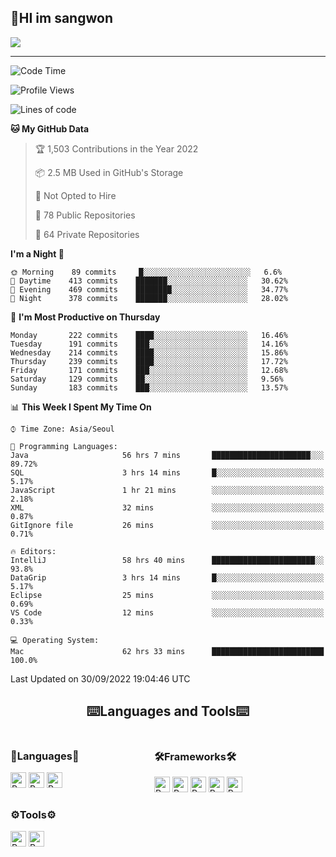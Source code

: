 ## 🤸HI im sangwon

<img src="https://github-profile-summary-cards.vercel.app/api/cards/profile-details?username=nowgnas&theme=dracula" />

<!-- <a href="#">
  <img src="https://github-readme-stats.vercel.app/api?username=nowgnas&theme=calm&show_icons=true" height='200px'>
</a><br>
<a href="#">
  <img src="https://github-readme-stats.vercel.app/api/top-langs/?username=nowgnas&theme=calm&exclude_repo=Jagi,assignment&layout=compact" height='200px'>
  <img src='http://mazassumnida.wtf/api/v2/generate_badge?boj=leo503801' height='200px'>
</a> -->

<hr>

<!--START_SECTION:waka-->
![Code Time](http://img.shields.io/badge/Code%20Time-2%2C606%20hrs%2051%20mins-blue)

![Profile Views](http://img.shields.io/badge/Profile%20Views-6-blue)

![Lines of code](https://img.shields.io/badge/From%20Hello%20World%20I%27ve%20Written-2%20Million%20lines%20of%20code-blue)

**🐱 My GitHub Data** 

> 🏆 1,503 Contributions in the Year 2022
 > 
> 📦 2.5 MB Used in GitHub's Storage 
 > 
> 🚫 Not Opted to Hire
 > 
> 📜 78 Public Repositories 
 > 
> 🔑 64 Private Repositories  
 > 
**I'm a Night 🦉** 

```text
🌞 Morning    89 commits     █░░░░░░░░░░░░░░░░░░░░░░░░   6.6% 
🌆 Daytime    413 commits    ███████░░░░░░░░░░░░░░░░░░   30.62% 
🌃 Evening    469 commits    ████████░░░░░░░░░░░░░░░░░   34.77% 
🌙 Night      378 commits    ███████░░░░░░░░░░░░░░░░░░   28.02%

```
📅 **I'm Most Productive on Thursday** 

```text
Monday       222 commits    ████░░░░░░░░░░░░░░░░░░░░░   16.46% 
Tuesday      191 commits    ███░░░░░░░░░░░░░░░░░░░░░░   14.16% 
Wednesday    214 commits    ████░░░░░░░░░░░░░░░░░░░░░   15.86% 
Thursday     239 commits    ████░░░░░░░░░░░░░░░░░░░░░   17.72% 
Friday       171 commits    ███░░░░░░░░░░░░░░░░░░░░░░   12.68% 
Saturday     129 commits    ██░░░░░░░░░░░░░░░░░░░░░░░   9.56% 
Sunday       183 commits    ███░░░░░░░░░░░░░░░░░░░░░░   13.57%

```


📊 **This Week I Spent My Time On** 

```text
⌚︎ Time Zone: Asia/Seoul

💬 Programming Languages: 
Java                     56 hrs 7 mins       ██████████████████████░░░   89.72% 
SQL                      3 hrs 14 mins       █░░░░░░░░░░░░░░░░░░░░░░░░   5.17% 
JavaScript               1 hr 21 mins        ░░░░░░░░░░░░░░░░░░░░░░░░░   2.18% 
XML                      32 mins             ░░░░░░░░░░░░░░░░░░░░░░░░░   0.87% 
GitIgnore file           26 mins             ░░░░░░░░░░░░░░░░░░░░░░░░░   0.71%

🔥 Editors: 
IntelliJ                 58 hrs 40 mins      ███████████████████████░░   93.8% 
DataGrip                 3 hrs 14 mins       █░░░░░░░░░░░░░░░░░░░░░░░░   5.17% 
Eclipse                  25 mins             ░░░░░░░░░░░░░░░░░░░░░░░░░   0.69% 
VS Code                  12 mins             ░░░░░░░░░░░░░░░░░░░░░░░░░   0.33%

💻 Operating System: 
Mac                      62 hrs 33 mins      █████████████████████████   100.0%

```


 Last Updated on 30/09/2022 19:04:46 UTC
<!--END_SECTION:waka-->

<!-- <div align="center">
  <h2>⌨️Languages and Tools⌨️</h2>
  <div align=flex>
    <img height="25px" src="https://img.shields.io/badge/Python-3776AB?style=flat&amp;logo=Python&amp;logoColor=white" alt="Python Badge">
    <img height="25px" src="https://img.shields.io/badge/Javascript-F7DF1E?style=flat&amp;logo=Javascript&amp;logoColor=white" alt="Python Badge">
  </div>

  <div>
  <img height="25px" src="https://img.shields.io/badge/Express-000000?style=flat&amp;logo=Express&amp;logoColor=white" alt="Python Badge">
  <img height="25px" src="https://img.shields.io/badge/Node js-339933?style=flat&amp;logo=Node.js&amp;logoColor=white" alt="Python Badge">
  <img height="25px" src="https://img.shields.io/badge/MongoDB-47A248?style=flat&amp;logo=MongoDB&amp;logoColor=white" alt="Python Badge">
  <img height="25px" src="https://img.shields.io/badge/React-61DAFB?style=flat&amp;logo=React&amp;logoColor=white" alt="Python Badge">
   <img height="25px" src="https://img.shields.io/badge/TensorFlow-FF6F00?style=flat&amp;logo=TensorFlow&amp;logoColor=white" alt="Python Badge">
  </div>
  <div>
  <img height="25px" src="https://img.shields.io/badge/Visual Studio Code-007ACC?style=flat&amp;logo=Visual Studio Code&amp;logoColor=white" alt="Python Badge">
  <img height="25px" src="https://img.shields.io/badge/Ubuntu-E95420?style=flat&amp;logo=Ubuntu&amp;logoColor=white" alt="Python Badge">
  </div>
</div>
<br> -->

<h2 align=center>⌨️Languages and Tools⌨️</h2>
<div>
  <div style='float:left; margin-right:30px; width:200px'>
  <h3>🎈Languages🎈</h3>
  <div>
    <img height="25px" src="https://img.shields.io/badge/Java-FF7800?style=flat&amp;&amp;logoColor=white" alt="Python Badge">
    <img height="25px" src="https://img.shields.io/badge/Python-3776AB?style=flat&amp;logo=Python&amp;logoColor=white" alt="Python Badge">
      <img height="25px" src="https://img.shields.io/badge/Javascript-F7DF1E?style=flat&amp;logo=Javascript&amp;logoColor=white" alt="Python Badge">
  </div>
  
  </div>
  <div style='float:left; margin-right:30px; width:200px'>
  <h3>🛠️Frameworks🛠️</h3>
  <div>
    <img height="25px" src="https://img.shields.io/badge/NestJS-E0234E?style=flat&amp;logo=NestJS&amp;logoColor=white" alt="Python Badge">
    <img height="25px" src="https://img.shields.io/badge/Express-000000?style=flat&amp;logo=Express&amp;logoColor=white" alt="Python Badge">
    <img height="25px" src="https://img.shields.io/badge/Node js-339933?style=flat&amp;logo=Node.js&amp;logoColor=white" alt="Python Badge">
    <img height="25px" src="https://img.shields.io/badge/MongoDB-47A248?style=flat&amp;logo=MongoDB&amp;logoColor=white" alt="Python Badge">
     <img height="25px" src="https://img.shields.io/badge/TensorFlow-FF6F00?style=flat&amp;logo=TensorFlow&amp;logoColor=white" alt="Python Badge">
  </div>
  </div>
  <div style='float:left;'>
  <h3>⚙️Tools⚙️</h3>
  <div>
    <img height="25px" src="https://img.shields.io/badge/Ubuntu-E95420?style=flat&amp;logo=Ubuntu&amp;logoColor=white" alt="Python Badge">
    <img height="25px" src="https://img.shields.io/badge/Docker-2496ED?style=flat&amp;logo=Docker&amp;logoColor=white" alt="Python Badge">
  </div>
  </div>
</div>

<!-- ![trophy](https://github-profile-trophy.vercel.app/?username=nowgnas&column=7&margin-w=15&margin-h=15) -->

<!--
**Marshmellowon/Marshmellowon** is a ✨ _special_ ✨ repository because its `README.md` (this file) appears on your GitHub profile.

Here are some ideas to get you started:

- 🔭 I’m currently working on ...
- 🌱 I’m currently learning ...
- 👯 I’m looking to collaborate on ...
- 🤔 I’m looking for help with ...
- 💬 Ask me about ...
- 📫 How to reach me: ...
- 😄 Pronouns: ...
- ⚡ Fun fact: ...
-->

<!-- style='display:grid; grid-template-columns: auto auto auto;' -->
